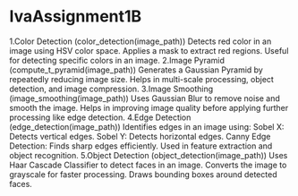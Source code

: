 # IvaAssignment1B
1.Color Detection (color_detection(image_path)) Detects red color in an image using HSV color space. Applies a mask to extract red regions. Useful for detecting specific colors in an image.
2.Image Pyramid (compute_t_pyramid(image_path)) Generates a Gaussian Pyramid by repeatedly reducing image size. Helps in multi-scale processing, object detection, and image compression.
3.Image Smoothing (image_smoothing(image_path)) Uses Gaussian Blur to remove noise and smooth the image. Helps in improving image quality before applying further processing like edge detection.
4.Edge Detection (edge_detection(image_path)) Identifies edges in an image using: Sobel X: Detects vertical edges. Sobel Y: Detects horizontal edges. Canny Edge Detection: Finds sharp edges efficiently. Used in feature extraction and object recognition.
5.Object Detection (object_detection(image_path)) Uses Haar Cascade Classifier to detect faces in an image. Converts the image to grayscale for faster processing. Draws bounding boxes around detected faces.

